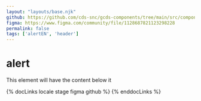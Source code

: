 ```yaml
---
layout: "layouts/base.njk"
github: https://github.com/cds-snc/gcds-components/tree/main/src/components/gcds-alert
figma: https://www.figma.com/community/file/1128687821123298228
permalink: false
tags: ['alertEN', 'header']
---
```


# alert

This element will have the content below it

{% docLinks locale stage figma github %}
{% enddocLinks %}
